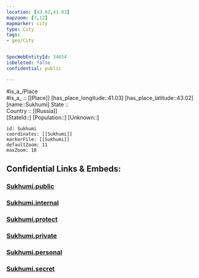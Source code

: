 ```yaml
---
location: [43.02,41.03] 
mapzoom: [7,12] 
mapmarker: city 
type: City
tags:
- geo/City


SpocWebEntityId: 34654
isDeleted: false
confidential: public

---
```

#is_a_/Place  
#is_a_ :: [[Place]] 
[has_place_longitude::41.03] 
[has_place_latitude::43.02] 
[name::Sukhumi] 
State ::  
Country :: [[Russia]]  
[StateId::] 
[Population::] 
[Unknown::] 


```leaflet
id: Sukhumi
coordinates: [[Sukhumi]] 
markerFile: [[Sukhumi]] 
defaultZoom: 11 
maxZoom: 18
```


## Confidential Links & Embeds: 

### [Sukhumi.public](/_public/\Earth\Continent\Europe\Europe~East\Georgia,Europe\Regions~Georgia\Abkhazia\CitySukhumi.public.md) 

### [Sukhumi.internal](/_internal/\Earth\Continent\Europe\Europe~East\Georgia,Europe\Regions~Georgia\Abkhazia\CitySukhumi.internal.md) 

### [Sukhumi.protect](/_protect/\Earth\Continent\Europe\Europe~East\Georgia,Europe\Regions~Georgia\Abkhazia\CitySukhumi.protect.md) 

### [Sukhumi.private](/_private/\Earth\Continent\Europe\Europe~East\Georgia,Europe\Regions~Georgia\Abkhazia\CitySukhumi.private.md) 

### [Sukhumi.personal](/_personal/\Earth\Continent\Europe\Europe~East\Georgia,Europe\Regions~Georgia\Abkhazia\CitySukhumi.personal.md) 

### [Sukhumi.secret](/_secret/\Earth\Continent\Europe\Europe~East\Georgia,Europe\Regions~Georgia\Abkhazia\CitySukhumi.secret.md)

